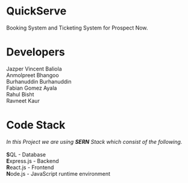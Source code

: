 # QuickServe
Booking System and Ticketing System for Prospect Now.

# Developers
Jazper Vincent Baliola <br/>
Anmolpreet Bhangoo <br/>
Burhanuddin Burhanuddin <br/>
Fabian Gomez Ayala <br/>
Rahul Bisht <br/>
Ravneet Kaur <br/>

# Code Stack
<i>In this Project we are using <b>SERN</b> Stack which consist of the following.</i> <br/><br/>
<b>S</b>QL - Database <br/>
<b>E</b>xpress.js - Backend <br/>
<b>R</b>eact.js - Frontend <br/>
<b>N</b>ode.js - JavaScript runtime environment <br/>
